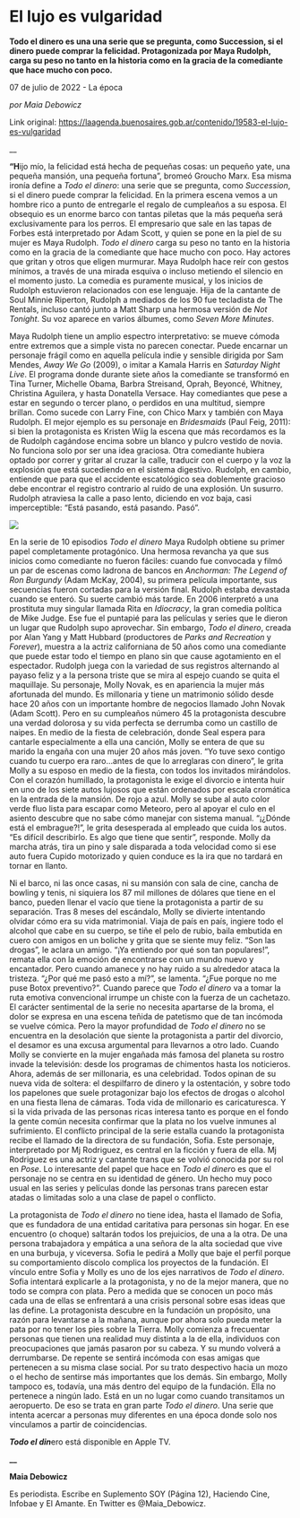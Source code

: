 # El lujo es vulgaridad

**Todo el dinero es una una serie que se pregunta, como Succession, si el dinero puede comprar la felicidad. Protagonizada por  Maya Rudolph, carga su peso no tanto en la historia como en la gracia de la comediante que hace mucho con poco.**

07 de julio de 2022 - La época

_por Maia Debowicz_

Link original: https://laagenda.buenosaires.gob.ar/contenido/19583-el-lujo-es-vulgaridad



\_\_




**“H**ijo mío, la felicidad está hecha de pequeñas cosas: un pequeño yate, una pequeña mansión, una pequeña fortuna”, bromeó Groucho Marx. Esa misma ironía define a *Todo el dinero*: una serie que se pregunta, como *Succession*, si el dinero puede comprar la felicidad. En la primera escena vemos a un hombre rico a punto de entregarle el regalo de cumpleaños a su esposa. El obsequio es un enorme barco con tantas piletas que la más pequeña será exclusivamente para los perros. El empresario que sale en las tapas de Forbes está interpretado por Adam Scott, y quien se pone en la piel de su mujer es Maya Rudolph. *Todo el dinero* carga su peso no tanto en la historia como en la gracia de la comediante que hace mucho con poco. Hay actores que gritan y otros que eligen murmurar. Maya Rudolph hace reír con gestos mínimos, a través de una mirada esquiva o incluso metiendo el silencio en el momento justo. La comedia es puramente musical, y los inicios de Rudolph estuvieron relacionados con ese lenguaje. Hija de la cantante de Soul Minnie Riperton, Rudolph a mediados de los 90 fue tecladista de The Rentals, incluso cantó junto a Matt Sharp una hermosa versión de *Not Tonight*. Su voz aparece en varios álbumes, como *Seven More Minutes*.




Maya Rudolph tiene un amplio espectro interpretativo: se mueve cómoda entre extremos que a simple vista no parecen conectar. Puede encarnar un personaje frágil como en aquella película indie y sensible dirigida por Sam Mendes, *Away We Go* (2009), o imitar a Kamala Harris en *Saturday Night Live*. El programa donde durante siete años la comediante se transformó en Tina Turner, Michelle Obama, Barbra Streisand, Oprah, Beyoncé, Whitney, Christina Aguilera, y hasta Donatella Versace. Hay comediantes que pese a estar en segundo o tercer plano, o perdidos en una multitud, siempre brillan. Como sucede con Larry Fine, con Chico Marx y también con Maya Rudolph. El mejor ejemplo es su personaje en *Bridesmaids* (Paul Feig, 2011): si bien la protagonista es Kristen Wiig la escena que más recordamos es la de Rudolph cagándose encima sobre un blanco y pulcro vestido de novia. No funciona solo por ser una idea graciosa. Otra comediante hubiera optado por correr y gritar al cruzar la calle, traducir con el cuerpo y la voz la explosión que está sucediendo en el sistema digestivo. Rudolph, en cambio, entiende que para que el accidente escatológico sea doblemente gracioso debe encontrar el registro contrario al ruido de una explosión. Un susurro. Rudolph atraviesa la calle a paso lento, diciendo en voz baja, casi imperceptible: “Está pasando, está pasando. Pasó”.




[![](https://img.youtube.com/vi/gvPZDSstfuY/0.jpg)](https://www.youtube.com/watch?v=gvPZDSstfuY)




En la serie de 10 episodios *Todo el dinero* Maya Rudolph obtiene su primer papel completamente protagónico. Una hermosa revancha ya que sus inicios como comediante no fueron fáciles: cuando fue convocada y filmó un par de escenas como ladrona de bancos en *Anchorman: The Legend of Ron Burgundy* (Adam McKay, 2004), su primera película importante, sus secuencias fueron cortadas para la versión final. Rudolph estaba devastada cuando se enteró. Su suerte cambió más tarde. En 2006 interpretó a una prostituta muy singular llamada Rita en *Idiocracy*, la gran comedia política de Mike Judge. Ese fue el puntapié para las películas y series que le dieron un lugar que Rudolph supo aprovechar. Sin embargo, *Todo el dinero*, creada por Alan Yang y Matt Hubbard (productores de *Parks and Recreation* y *Forever*), muestra a la actriz californiana de 50 años como una comediante que puede estar todo el tiempo en plano sin que cause agotamiento en el espectador. Rudolph juega con la variedad de sus registros alternando al payaso feliz y a la persona triste que se mira al espejo cuando se quita el maquillaje. Su personaje, Molly Novak, es en apariencia la mujer más afortunada del mundo. Es millonaria y tiene un matrimonio sólido desde hace 20 años con un importante hombre de negocios llamado John Novak (Adam Scott). Pero en su cumpleaños número 45 la protagonista descubre una verdad dolorosa y su vida perfecta se derrumba como un castillo de naipes. En medio de la fiesta de celebración, donde Seal espera para cantarle especialmente a ella una canción, Molly se entera de que su marido la engaña con una mujer 20 años más joven. “Yo tuve sexo contigo cuando tu cuerpo era raro…antes de que lo arreglaras con dinero”, le grita Molly a su esposo en medio de la fiesta, con todos los invitados mirándolos. Con el corazón humillado, la protagonista le exige el divorcio e intenta huir en uno de los siete autos lujosos que están ordenados por escala cromática en la entrada de la mansión. De rojo a azul. Molly se sube al auto color verde fluo lista para escapar como Meteoro, pero al apoyar el culo en el asiento descubre que no sabe cómo manejar con sistema manual. “¡¿Dónde está el embrague?!”, le grita desesperada al empleado que cuida los autos. “Es difícil describirlo. Es algo que tiene que sentir”, responde. Molly da marcha atrás, tira un pino y sale disparada a toda velocidad como si ese auto fuera Cupido motorizado y quien conduce es la ira que no tardará en tornar en llanto.




Ni el barco, ni las once casas, ni su mansión con sala de cine, cancha de bowling y tenis, ni siquiera los 87 mil millones de dólares que tiene en el banco, pueden llenar el vacío que tiene la protagonista a partir de su separación. Tras 8 meses del escándalo, Molly se divierte intentando olvidar cómo era su vida matrimonial. Viaja de país en país, ingiere todo el alcohol que cabe en su cuerpo, se tiñe el pelo de rubio, baila embutida en cuero con amigos en un boliche y grita que se siente muy feliz. “Son las drogas”, le aclara un amigo. “¡Ya entiendo por qué son tan populares!”, remata ella con la emoción de encontrarse con un mundo nuevo y encantador. Pero cuando amanece y no hay ruido a su alrededor ataca la tristeza. “¿Por qué me pasó esto a mí?”, se lamenta. “¿Fue porque no me puse Botox preventivo?”. Cuando parece que *Todo el dinero* va a tomar la ruta emotiva convencional irrumpe un chiste con la fuerza de un cachetazo. El carácter sentimental de la serie no necesita apartarse de la broma, el dolor se expresa en una escena teñida de patetismo que de tan incómoda se vuelve cómica. Pero la mayor profundidad de *Todo el dinero* no se encuentra en la desolación que siente la protagonista a partir del divorcio, el desamor es una excusa argumental para llevarnos a otro lado. Cuando Molly se convierte en la mujer engañada más famosa del planeta su rostro invade la televisión: desde los programas de chimentos hasta los noticieros. Ahora, además de ser millonaria, es una celebridad. Todos opinan de su nueva vida de soltera: el despilfarro de dinero y la ostentación, y sobre todo los papelones que suele protagonizar bajo los efectos de drogas o alcohol en una fiesta llena de cámaras. Toda vida de millonario es caricaturesca. Y si la vida privada de las personas ricas interesa tanto es porque en el fondo la gente común necesita confirmar que la plata no los vuelve inmunes al sufrimiento. El conflicto principal de la serie estalla cuando la protagonista recibe el llamado de la directora de su fundación, Sofia. Este personaje, interpretado por Mj Rodriguez, es central en la ficción y fuera de ella. Mj Rodriguez es una actriz y cantante trans que se volvió conocida por su rol en *Pose*. Lo interesante del papel que hace en *Todo el diner*o es que el personaje no se centra en su identidad de género. Un hecho muy poco usual en las series y películas donde las personas trans parecen estar atadas o limitadas solo a una clase de papel o conflicto.




La protagonista de *Todo el dinero* no tiene idea, hasta el llamado de Sofia, que es fundadora de una entidad caritativa para personas sin hogar. En ese encuentro (o choque) saltarán todos los prejuicios, de una a la otra. De una persona trabajadora y empática a una señora de la alta sociedad que vive en una burbuja, y viceversa. Sofia le pedirá a Molly que baje el perfil porque su comportamiento díscolo complica los proyectos de la fundación. El vínculo entre Sofia y Molly es uno de los ejes narrativos de *Todo el dinero*. Sofia intentará explicarle a la protagonista, y no de la mejor manera, que no todo se compra con plata. Pero a medida que se conocen un poco más cada una de ellas se enfrentará a una crisis personal sobre esas ideas que las define. La protagonista descubre en la fundación un propósito, una razón para levantarse a la mañana, aunque por ahora solo pueda meter la pata por no tener los pies sobre la Tierra. Molly comienza a frecuentar personas que tienen una realidad muy distinta a la de ella, individuos con preocupaciones que jamás pasaron por su cabeza. Y su mundo volverá a derrumbarse. De repente se sentirá incómoda con esas amigas que pertenecen a su misma clase social. Por su trato despectivo hacia un mozo o el hecho de sentirse más importantes que los demás. Sin embargo, Molly tampoco es, todavía, una más dentro del equipo de la fundación. Ella no pertenece a ningún lado. Está en un no lugar como cuando transitamos un aeropuerto. De eso se trata en gran parte *Todo el dinero*. Una serie que intenta acercar a personas muy diferentes en una época donde solo nos vinculamos a partir de coincidencias.




***Todo el din***ero está disponible en Apple TV.




**\_\_**




**Maia Debowicz**




Es periodista. Escribe en Suplemento SOY (Página 12), Haciendo Cine, Infobae y El Amante. En Twitter es @Maia\_Debowicz.




